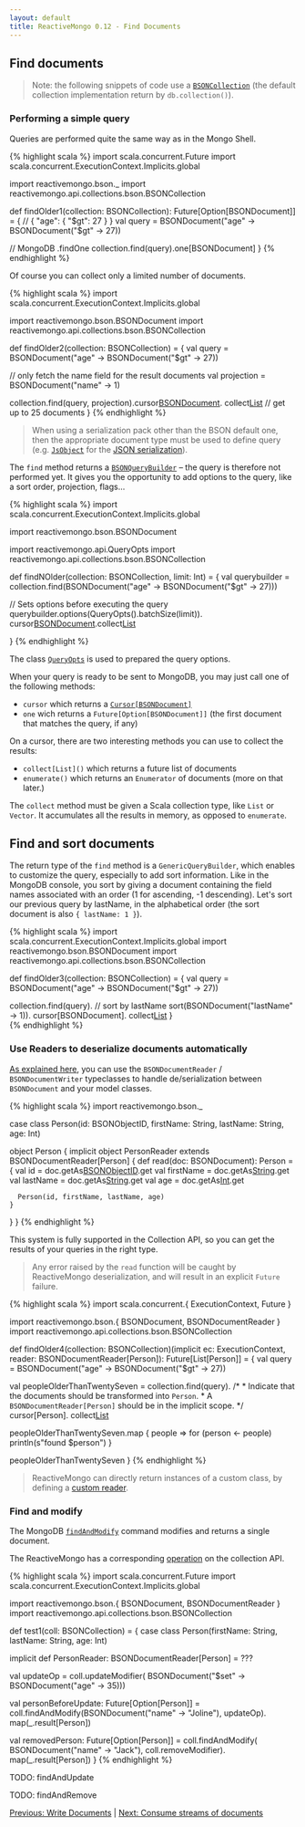 ```yaml
---
layout: default
title: ReactiveMongo 0.12 - Find Documents
---
```


## Find documents

> Note: the following snippets of code use a [`BSONCollection`](../../api/reactivemongo/api/collections/bson/BSONCollection.html) (the default collection implementation return by `db.collection()`).

### Performing a simple query

Queries are performed quite the same way as in the Mongo Shell.

{% highlight scala %}
import scala.concurrent.Future
import scala.concurrent.ExecutionContext.Implicits.global

import reactivemongo.bson._
import reactivemongo.api.collections.bson.BSONCollection

def findOlder1(collection: BSONCollection): Future[Option[BSONDocument]] = {
  // { "age": { "$gt": 27 } }
  val query = BSONDocument("age" -> BSONDocument("$gt" -> 27))

  // MongoDB .findOne
  collection.find(query).one[BSONDocument]
}
{% endhighlight %}

Of course you can collect only a limited number of documents.

{% highlight scala %}
import scala.concurrent.ExecutionContext.Implicits.global

import reactivemongo.bson.BSONDocument
import reactivemongo.api.collections.bson.BSONCollection

def findOlder2(collection: BSONCollection) = {
  val query = BSONDocument("age" -> BSONDocument("$gt" -> 27))

  // only fetch the name field for the result documents
  val projection = BSONDocument("name" -> 1)

  collection.find(query, projection).cursor[BSONDocument]().
    collect[List](25) // get up to 25 documents
}
{% endhighlight %}

> When using a serialization pack other than the BSON default one, then the appropriate document type must be used to define query (e.g. [`JsObject`](https://www.playframework.com/documentation/latest/api/scala/index.html#play.api.libs.json.JsObject) for the [JSON serialization](../json/overview.html)).

The `find` method returns a [`BSONQueryBuilder`](../../api/index.html#reactivemongo.api.collections.default.BSONQueryBuilder) – the query is therefore not performed yet. It gives you the opportunity to add options to the query, like a sort order, projection, flags...

{% highlight scala %}
import scala.concurrent.ExecutionContext.Implicits.global

import reactivemongo.bson.BSONDocument

import reactivemongo.api.QueryOpts
import reactivemongo.api.collections.bson.BSONCollection

def findNOlder(collection: BSONCollection, limit: Int) = {
  val querybuilder =
    collection.find(BSONDocument("age" -> BSONDocument("$gt" -> 27)))

  // Sets options before executing the query
  querybuilder.options(QueryOpts().batchSize(limit)).
    cursor[BSONDocument]().collect[List](10)
 
}
{% endhighlight %}

The class [`QueryOpts`](../../api/index.html#reactivemongo.api.QueryOpts) is used to prepared the query options.

When your query is ready to be sent to MongoDB, you may just call one of the following methods:

- `cursor` which returns a [`Cursor[BSONDocument]`](../../api/index.html#reactivemongo.api.Cursor)
- `one` wich returns a `Future[Option[BSONDocument]]` (the first document that matches the query, if any)

On a cursor, there are two interesting methods you can use to collect the results:

- `collect[List]()` which returns a future list of documents
- `enumerate()` which returns an `Enumerator` of documents (more on that later.)

The `collect` method must be given a Scala collection type, like `List` or `Vector`. It accumulates all the results in memory, as opposed to `enumerate`.

## Find and sort documents

The return type of the `find` method is a `GenericQueryBuilder`, which enables to customize the query, especially to add sort information. Like in the MongoDB console, you sort by giving a document containing the field names associated with an order (1 for ascending, -1 descending). Let's sort our previous query by lastName, in the alphabetical order (the sort document is also `{ lastName: 1 }`).

{% highlight scala %}
import scala.concurrent.ExecutionContext.Implicits.global
import reactivemongo.bson.BSONDocument
import reactivemongo.api.collections.bson.BSONCollection

def findOlder3(collection: BSONCollection) = {
  val query = BSONDocument("age" -> BSONDocument("$gt" -> 27))

  collection.find(query).
    // sort by lastName
    sort(BSONDocument("lastName" -> 1)).
    cursor[BSONDocument].
    collect[List]()
}  
{% endhighlight %}

### Use Readers to deserialize documents automatically

[As explained here](), you can use the `BSONDocumentReader` / `BSONDocumentWriter` typeclasses to handle de/serialization between `BSONDocument` and your model classes.

{% highlight scala %}
import reactivemongo.bson._

case class Person(id: BSONObjectID, firstName: String, lastName: String, age: Int)

object Person {
  implicit object PersonReader extends BSONDocumentReader[Person] {
    def read(doc: BSONDocument): Person = {
      val id = doc.getAs[BSONObjectID]("_id").get
      val firstName = doc.getAs[String]("firstName").get
      val lastName = doc.getAs[String]("lastName").get
      val age = doc.getAs[Int]("age").get

      Person(id, firstName, lastName, age)
    }
  }
}
{% endhighlight %}

This system is fully supported in the Collection API, so you can get the results of your queries in the right type.

> Any error raised by the `read` function will be caught by ReactiveMongo deserialization, and will result in an explicit `Future` failure.

{% highlight scala %}
import scala.concurrent.{ ExecutionContext, Future }

import reactivemongo.bson.{ BSONDocument, BSONDocumentReader }
import reactivemongo.api.collections.bson.BSONCollection

def findOlder4(collection: BSONCollection)(implicit ec: ExecutionContext, reader: BSONDocumentReader[Person]): Future[List[Person]] = {
  val query = BSONDocument("age" -> BSONDocument("$gt" -> 27))

  val peopleOlderThanTwentySeven = collection.find(query).
    /*
     * Indicate that the documents should be transformed into `Person`.
     * A `BSONDocumentReader[Person]` should be in the implicit scope.
     */
    cursor[Person].
    collect[List]()

  peopleOlderThanTwentySeven.map { people =>
    for (person <- people) println(s"found $person")
  }

  peopleOlderThanTwentySeven
}
{% endhighlight %}

> ReactiveMongo can directly return instances of a custom class, by defining a [custom reader](../bson/typeclasses.html#custom-reader).

### Find and modify

The MongoDB [`findAndModify`](https://docs.mongodb.com/manual/reference/command/findAndModify/) command modifies and returns a single document.

The ReactiveMongo has a corresponding [operation](../../api/index.html#reactivemongo.api.collections.GenericCollection@findAndModify[Q](selector:Q,modifier:GenericCollection.this.BatchCommands.FindAndModifyCommand.Modify,sort:Option[GenericCollection.this.pack.Document],fields:Option[GenericCollection.this.pack.Document])(implicitselectorWriter:GenericCollection.this.pack.Writer[Q],implicitec:scala.concurrent.ExecutionContext):scala.concurrent.Future[GenericCollection.this.BatchCommands.FindAndModifyCommand.FindAndModifyResult]) on the collection API.

{% highlight scala %}
import scala.concurrent.Future
import scala.concurrent.ExecutionContext.Implicits.global

import reactivemongo.bson.{ BSONDocument, BSONDocumentReader }
import reactivemongo.api.collections.bson.BSONCollection

def test1(coll: BSONCollection) = {
  case class Person(firstName: String, lastName: String, age: Int)

  implicit def PersonReader: BSONDocumentReader[Person] = ???

  val updateOp = coll.updateModifier(
    BSONDocument("$set" -> BSONDocument("age" -> 35)))

  val personBeforeUpdate: Future[Option[Person]] =
    coll.findAndModify(BSONDocument("name" -> "Joline"), updateOp).
    map(_.result[Person])

  val removedPerson: Future[Option[Person]] = coll.findAndModify(
    BSONDocument("name" -> "Jack"), coll.removeModifier).
    map(_.result[Person])
}
{% endhighlight %}

TODO: findAndUpdate

TODO: findAndRemove

[Previous: Write Documents](./write-documents.html) | [Next: Consume streams of documents](./consume-streams.html)
